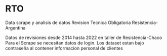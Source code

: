 # RTO
Data scrape y analisis de datos Revision Tecnica Obligatoria Resistencia- Argentina

Datos de revisiones desde 2014 hasta 2022 en taller de Resistencia-Chaco
Para el Scrape se necesitan datos de login. 
Los dataset estan bajo contraseña al contener informacion personal de clientes
